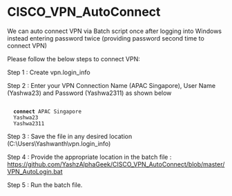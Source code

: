 # CISCO_VPN_AutoConnect

We can auto connect VPN via Batch script once after logging into Windows instead entering password twice (providing password second time to connect VPN)

Please follow the below steps to connect VPN:

Step 1 : Create vpn.login_info

Step 2 : Enter your VPN Connection Name (APAC Singapore), User Name (Yashwa23) and Password (Yashwa2311) as shown below

<pre><code>
  <b>connect</b> APAC Singapore
  Yashwa23
  Yashwa2311
</code></pre>

Step 3 : Save the file in any desired location (C:\Users\Yashwanth\vpn.login_info)

Step 4 : Provide the appropriate location in the batch file : https://github.com/YashzAlphaGeek/CISCO_VPN_AutoConnect/blob/master/VPN_AutoLogin.bat

Step 5 : Run the batch file.

